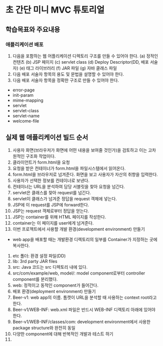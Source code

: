 # 초 간단 미니 MVC 튜토리얼
## 학습목표와 주요내용
### 애플리케이션 배포
1. 다음을 포함하는 웹 어플리케이션 디렉토리 구조를 만들 수 있어야 한다. (a) 정적인 컨텐츠 (b) JSP 페이지 (c) servlet class (d) Deploy Descriptor(DD, 배포 서술자) (e) 태그 라이브러리 (f) JAR 파일 (g) 자바 클래스 파일
2. 다음 배포 서술자 항목의 용도 및 문법을 설명할 수 있어야 한다.
3. 다음 배포 서술자 항목을 정확한 구조로 만들 수 있어야 한다.
  * error-page
  * init-param
  * mime-mapping
  * servlet
  * servlet-class
  * servlet-name
  * welcome-file

## 실제 웹 애플리케이션 빌드 순서
1. 사용자 화면(브라우저가 화면에 어떤 내용을 보여줄 것인가)을 검토하고 이는 고차원적인 구조화 작업이다.
  1. 클라이언트가 form.html을 요청
  2. 요청을 받은 컨테이너가 form.html을 파일시스템에서 읽어온다.
  3. form.html을 브라우저로 넘겨준다. 화면을 보고 사용자가 자산의 취향을 입력한다.
  4. 사용자가 선택한 정보를 컨테이너로 보낸다.
  5. 컨테이너는 URL을 분석하여 담당 서블릿을 찾아 요청을 넘긴다.
  6. servlet은 클래스를 찾아 request를 넘긴다.
  7. servlet이 클래스가 넘겨준 정답을 request 객체에 넣는다.
  8. JSP에 이 request를 JSP에 forward한다.
  9. JSP는 request 객체로부터 정답을 얻는다. 
  10. JSP는 container를 위해 HTML 페이지를 작성한다.
  11. container는 이 페이지를 user에게 넘겨준다.
2. 이번 프로젝트에서 사용할 개발 환경(development environment) 만들기
  * web app을 배포할 때는 개발환경 디렉토리의 일부를 Container가 지정하는 곳에 복사한다.  
  1. etc 폴더: 환경 설정 파일(DD)
  2. lib: 3rd party JAR files
  3. src: Java 코드는 src 디렉토리 내에 있다.
  4. src/com/example/web, model/: model component로부터 controller component를 분리했다.
  5. web: 정적이고 동적인 component가 들어간다.
3. 배포 환경(deployment environment) 만들기
  1. Beer-v1: web app의 이름. 톰캣이 URL을 분석할 때 사용하는 context root라고 한다.
  2. Beer-v1/WEB-INF: web.xml 파일은 반드시 WEB-INF 디렉토리 아래에 있어야 한다.
  3. Beer-v1/WEB-INF/classes/com: development environment에서 사용한 package structure와 완전히 동일
4. 다양한 component에 대해 반복적인 개발과 테스트 하기
  1. 
